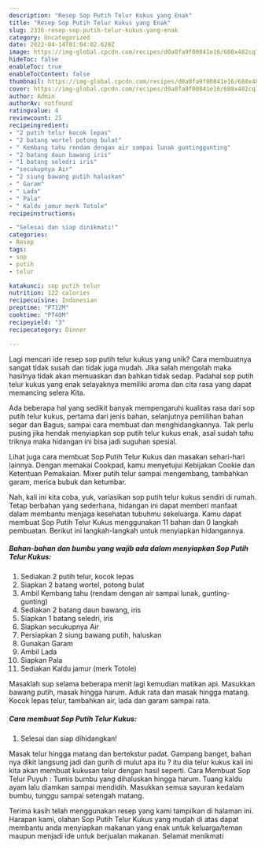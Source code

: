 ```yaml
---
description: "Resep Sop Putih Telur Kukus yang Enak"
title: "Resep Sop Putih Telur Kukus yang Enak"
slug: 2336-resep-sop-putih-telur-kukus-yang-enak
category: Uncategorized
date: 2022-04-14T01:04:02.620Z
image: https://img-global.cpcdn.com/recipes/d0a0fa9f00841e16/680x482cq70/sop-putih-telur-kukus-foto-resep-utama.jpg
hideToc: false
enableToc: true
enableTocContent: false
thumbnail: https://img-global.cpcdn.com/recipes/d0a0fa9f00841e16/680x482cq70/sop-putih-telur-kukus-foto-resep-utama.jpg
cover: https://img-global.cpcdn.com/recipes/d0a0fa9f00841e16/680x482cq70/sop-putih-telur-kukus-foto-resep-utama.jpg
author: Admin
authorAv: notfound
ratingvalue: 4
reviewcount: 25
recipeingredient:
- "2 putih telur kocok lepas"
- "2 batang wortel potong bulat"
- " Kembang tahu rendam dengan air sampai lunak guntinggunting"
- "2 batang daun bawang iris"
- "1 batang seledri iris"
- "secukupnya Air"
- "2 siung bawang putih haluskan"
- " Garam"
- " Lada"
- " Pala"
- " Kaldu jamur merk Totole"
recipeinstructions:

- "Selesai dan siap dinikmati!"
categories:
- Resep
tags:
- sop
- putih
- telur

katakunci: sop putih telur 
nutrition: 122 calories
recipecuisine: Indonesian
preptime: "PT12M"
cooktime: "PT40M"
recipeyield: "3"
recipecategory: Dinner

---
```





Lagi mencari ide resep sop putih telur kukus yang unik? Cara membuatnya sangat tidak susah dan tidak juga mudah. Jika salah mengolah maka hasilnya tidak akan memuaskan dan bahkan tidak sedap. Padahal sop putih telur kukus yang enak selayaknya memiliki aroma dan cita rasa yang dapat memancing selera Kita.





Ada beberapa hal yang sedikit banyak mempengaruhi kualitas rasa dari sop putih telur kukus, pertama dari jenis bahan, selanjutnya pemilihan bahan segar dan Bagus, sampai cara membuat dan menghidangkannya. Tak perlu pusing jika hendak menyiapkan sop putih telur kukus enak,      asal sudah tahu triknya maka hidangan ini bisa jadi suguhan spesial.














Lihat juga cara membuat Sop Putih Telur Kukus dan masakan sehari-hari lainnya. Dengan memakai Cookpad, kamu menyetujui Kebijakan Cookie dan Ketentuan Pemakaian. Mixer putih telur sampai mengembang, tambahkan garam, merica bubuk dan ketumbar.






Nah, kali ini kita coba, yuk, variasikan sop putih telur kukus sendiri di rumah. Tetap berbahan yang sederhana, hidangan ini dapat memberi manfaat dalam membantu menjaga kesehatan tubuhmu sekeluarga. Kamu dapat membuat Sop Putih Telur Kukus menggunakan 11 bahan dan 0 langkah pembuatan. Berikut ini langkah-langkah untuk menyiapkan hidangannya.

<!--inarticleads1-->

##### Bahan-bahan dan bumbu yang wajib ada dalam menyiapkan Sop Putih Telur Kukus:

1. Sediakan 2 putih telur, kocok lepas
1. Siapkan 2 batang wortel, potong bulat
1. Ambil  Kembang tahu (rendam dengan air sampai lunak, gunting-gunting)
1. Sediakan 2 batang daun bawang, iris
1. Siapkan 1 batang seledri, iris
1. Siapkan secukupnya Air
1. Persiapkan 2 siung bawang putih, haluskan
1. Gunakan  Garam
1. Ambil  Lada
1. Siapkan  Pala
1. Sediakan  Kaldu jamur (merk Totole)


Masaklah sup selama beberapa menit lagi kemudian matikan api. Masukkan bawang putih, masak hingga harum. Aduk rata dan masak hingga matang. Kocok lepas telur, tambahkan air, lada dan garam sampai rata. 

<!--inarticleads2-->

##### Cara membuat Sop Putih Telur Kukus:


1. Selesai dan siap dihidangkan!

Masak telur hingga matang dan bertekstur padat. Gampang banget, bahan nya dikit langsung jadi dan gurih di mulut apa itu ? itu dia telur kukus kali ini kita akan membuat kukusan telur dengan hasil seperti. Cara Membuat Sop Telur Puyuh : Tumis bumbu yang dihaluskan hingga harum. Tuang kaldu ayam lalu diamkan sampai mendidih. Masukkan semua sayuran kedalam bumbu, tunggu sampai setengah matang. 

Terima kasih telah menggunakan resep yang kami tampilkan di halaman ini. Harapan kami, olahan Sop Putih Telur Kukus yang mudah di atas dapat membantu anda menyiapkan makanan yang enak untuk keluarga/teman maupun menjadi ide untuk berjualan makanan. Selamat menikmati
